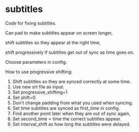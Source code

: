 # subtitles
Code for fixing subtitles. 

Can pad to make subtitles appear on screen longer, 

shift subtitles so they appear at the right time, 

shift progressively if subtitles get out of sync as time goes on.

Choose parameters in config. 

How to use progressive shifting:

1. Shift subtitles so they are synced correctly at some time.
2. Use new srt file as input.
3. Set progressive_shifting=1
4. Set shift=0.
5. Don't change padding from what you used when syncing.
6. Set time subtitles are synced as first_time in config.
8. Find another point later when they are out of sync again,
8. Set second_time = time the correct subtitles appear.
9. Set interval_shift as how long the subtitles were delayed.

